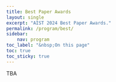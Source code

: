 ```yaml
---
title: Best Paper Awards
layout: single
excerpt: "AIST 2024 Best Paper Awards."
permalink: /program/best/
sidebar: 
    nav: program
toc_label: "&nbsp;On this page"
toc: true
toc_sticky: true
---
```


TBA

